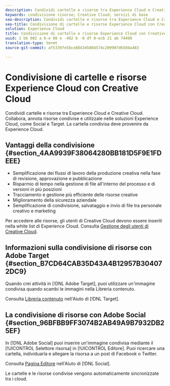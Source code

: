 ```yaml
---
description: Condividi cartelle e risorse tra Experience Cloud e Creative Cloud. Collabora, annota risorse condivise e utilizzale nelle soluzioni Experience Cloud, come Social e Target. La cartella condivisa deve provenire da Experience Cloud.
keywords: condivisione risorse; Creative Cloud; servizi di base
seo-description: Condividi cartelle e risorse tra Experience Cloud e Creative Cloud. Collabora, annota risorse condivise e utilizzale nelle soluzioni Experience Cloud, come Social e Target. La cartella condivisa deve provenire da Experience Cloud.
seo-title: Condivisione di cartelle e risorse Experience Cloud con Creative Cloud
solution: Experience Cloud
title: Condivisione di cartelle e risorse Experience Cloud con Creative Cloud
uuid: 2 bb 002 a 6-e 08 e -402 b -8 df 0-ecb 21 ab 74490
translation-type: tm+mt
source-git-commit: af5339fe58ce884345804574c209907d6504a483

---
```



# Condivisione di cartelle e risorse Experience Cloud con Creative Cloud

Condividi cartelle e risorse tra Experience Cloud e Creative Cloud. Collabora, annota risorse condivise e utilizzale nelle soluzioni Experience Cloud, come Social e Target. La cartella condivisa deve provenire da Experience Cloud.

## Vantaggi della condivisione {#section_4AA9939F38064280BB181D5F9E1FDEEE}

* Semplificazione dei flussi di lavoro della produzione creativa nella fase di revisione, approvazione e pubblicazione
* Risparmio di tempo nella gestione di file all&#39;interno del processo e di versioni in più posizioni
* Tracciamento e gestione più efficiente delle risorse creative
* Miglioramento della sicurezza aziendale
* Semplificazione di condivisione, salvataggio e invio di file tra personale creativo e marketing

Per accedere alle risorse, gli utenti di Creative Cloud devono essere inseriti nella white list di Experience Cloud. Consulta  [Gestione degli utenti di Creative Cloud](../experience-cloud-assets/t-admin-add-cc-user.md#task_F36D4F1D49B44F09A54F7371810D2752).

## Informazioni sulla condivisione di risorse con Adobe Target {#section_B7CD64CAB35D43A4B12957B304072DC9}

Quando crei attività in [!DNL Adobe Target], puoi utilizzare un&#39;immagine condivisa quando scambi le immagini nella Libreria contenuto.

Consulta [Libreria contenuto](https://marketing.adobe.com/resources/help/en_US/target/target/?f=c_manage_content) nell&#39;Aiuto di [!DNL Target].

## La condivisione di risorse con Adobe Social {#section_96BFBB9FF3074B2AB49A9B7932DB25EF}

In [!DNL Adobe Social] puoi inserire un&#39;immagine condivisa mediante il [!UICONTROL Selettore risorsa] in [!UICONTROL Editore]. Puoi ricercare una cartella, individuarla e allegare la risorsa a un post di Facebook o Twitter.

Consulta [Pagina Editore](https://marketing.adobe.com/resources/help/en_US/social/?f=c_pub_publisher) nell&#39;Aiuto di [!DNL Social].

Le cartelle e le risorse condivise vengono automaticamente sincronizzate tra i cloud.
